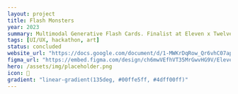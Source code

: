 ```yaml
---
layout: project
title: Flash Monsters
year: 2023
summary: Multimodal Generative Flash Cards. Finalist at Eleven x Twelve Labs Multimodal Hackathon.
tags: [UI/UX, hackathon, art]
status: concluded
website_url: "https://docs.google.com/document/d/1-MWKrDqRow_Qr6vhC07apWuphhU35lEqEgTww-kBzdU/edit?usp=sharing"
figma_url: "https://embed.figma.com/design/ch6mwVEfhVT35MrGwvHG9V/Eleven---Twelve-Labs-Hackathon---App-Mockup?node-id=0-1&embed-host=share"
hero: /assets/img/placeholder.png
icon: 👾
gradient: "linear-gradient(135deg, #00ffe5ff, #4dff00ff)"
---
```

